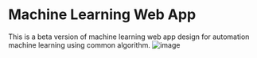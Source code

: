 # Machine Learning Web App
This is a beta version of machine learning web app design for automation machine learning using common algorithm. 
![image](https://drive.google.com/file/d/1hMF_p9E2qEtNvU7Mtimn_uOXL7geIuot/view?usp=sharing)
